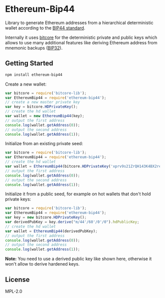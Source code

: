 Ethereum-Bip44
==============

Library to generate Ethereum addresses from a hierarchical deterministic wallet according to the [BIP44 standard](https://github.com/bitcoin/bips/blob/master/bip-0044.mediawiki).

Internally it uses [bitcore](https://bitcore.io/) for the deterministic private and public keys which allows to use many additional features like deriving Ethereum address from mnemonic backups ([BIP32](https://github.com/bitcoin/bips/blob/master/bip-0039.mediawiki)).

## Getting Started

```bash
npm install ethereum-bip44
```

Create a new wallet:
```js
var bitcore = require('bitcore-lib');
var EthereumBip44 = require('ethereum-bip44');
// create a new master private key
var key = bitcore.HDPrivateKey();
// create the hd wallet
var wallet = new EthereumBip44(key);
// output the first address
console.log(wallet.getAddress(0));
// output the second address
console.log(wallet.getAddress(1));
```

Initialize from an existing private seed:
```js
var bitcore = require('bitcore-lib');
var EthereumBip44 = require('ethereum-bip44');
// create the hd wallet
var wallet = EthereumBip44(bitcore.HDPrivateKey('xprv9s21ZrQH143K4BX2reUURqR54XkNhbNkFhEiRQqFkzu5z7T1dp9eMGozFTgKVu5Bs6R8Wd8BuhcJ3rj3LvzJvkc9uBc5xdhstRfJgcTLsjk'));
// output the first address
console.log(wallet.getAddress(0));
// output the second address
console.log(wallet.getAddress(1));
```

Initialize it from a public seed, for example on hot wallets that don't hold private keys:
```js
var bitcore = require('bitcore-lib');
var EthereumBip44 = require('ethereum-bip44');
var key = new bitcore.HDPrivateKey();
var derivedPubKey = key.derive("m/44'/60'/0'/0").hdPublicKey;
// create the hd wallet
var wallet = EthereumBip44(derivedPubKey);
// output the first address
console.log(wallet.getAddress(0));
// output the second address
console.log(wallet.getAddress(1));
```

**Note:** You need to use a derived public key like shown here, otherwise it won't allow to derive hardened keys.

## License

MPL-2.0
